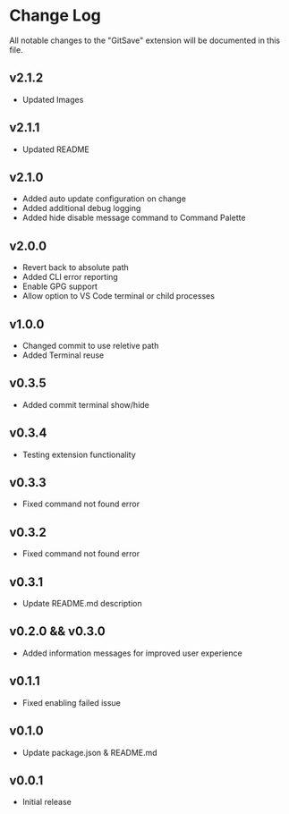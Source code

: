# Change Log

All notable changes to the "GitSave" extension will be documented in this file.

## v2.1.2

- Updated Images

## v2.1.1

- Updated README

## v2.1.0

- Added auto update configuration on change
- Added additional debug logging
- Added hide disable message command to Command Palette

## v2.0.0

- Revert back to absolute path
- Added CLI error reporting
- Enable GPG support
- Allow option to VS Code terminal or child processes

## v1.0.0

- Changed commit to use reletive path
- Added Terminal reuse

## v0.3.5

- Added commit terminal show/hide

## v0.3.4

- Testing extension functionality

## v0.3.3

- Fixed command not found error

## v0.3.2

- Fixed command not found error

## v0.3.1

- Update README.md description

## v0.2.0 && v0.3.0

- Added information messages for improved user experience

## v0.1.1

- Fixed enabling failed issue

## v0.1.0

- Update package.json & README.md

## v0.0.1

- Initial release
